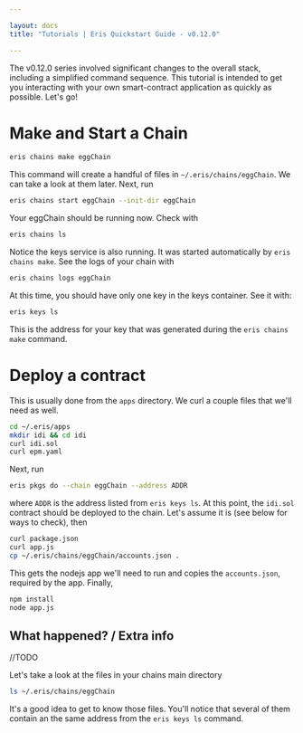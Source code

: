 ```yaml
---

layout: docs
title: "Tutorials | Eris Quickstart Guide - v0.12.0"

---
```


The v0.12.0 series involved significant changes to the overall stack, including a simplified command sequence. This tutorial is intended to get you interacting with your own smart-contract application as quickly as possible. Let's go!


# Make and Start a Chain

```bash
eris chains make eggChain
```
This command will create a handful of files in `~/.eris/chains/eggChain`. We can take a look at them later. Next, run

```bash
eris chains start eggChain --init-dir eggChain
```

Your eggChain should be running now. Check with

```bash
eris chains ls
```
Notice the keys service is also running. It was started automatically by `eris chains make`. See the logs of your chain with

```bash
eris chains logs eggChain
```
At this time, you should have only one key in the keys container. See it with:

```bash
eris keys ls
```
This is the address for your key that was generated during the `eris chains make` command. 


# Deploy a contract

This is usually done from the `apps` directory. We curl a couple files that we'll need as well.

```bash
cd ~/.eris/apps
mkdir idi && cd idi
curl idi.sol
curl epm.yaml
```

Next, run
```bash
eris pkgs do --chain eggChain --address ADDR
```
where `ADDR` is the address listed from `eris keys ls`. At this point, the `idi.sol` contract should be deployed to the chain. Let's assume it is (see below for ways to check), then

```bash
curl package.json
curl app.js
cp ~/.eris/chains/eggChain/accounts.json .
```
This gets the nodejs app we'll need to run and copies the `accounts.json`, required by the app. Finally,

```bash
npm install
node app.js
```

## What happened? / Extra info
//TODO

Let's take a look at the files in your chains main directory

```bash
ls ~/.eris/chains/eggChain
```
It's a good idea to get to know those files. You'll notice that several of them contain an the same address from the `eris keys ls` command.
